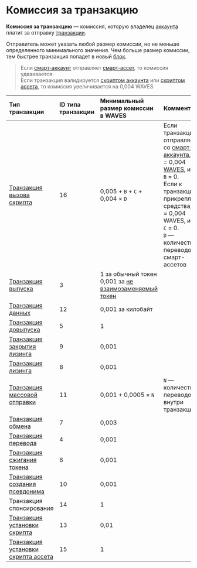# Комиссия за транзакцию

**Комиссия за транзакцию** — комиссия, которую владелец [аккаунта](/blockchain/account.md) платит за отправку [транзакции](/blockchain/transaction.md).

Отправитель может указать любой размер комиссии, но не меньше определенного минимального значения. Чем больше размер комиссии, тем быстрее транзакция попадет в новый [блок](/blockchain/block.md).

> Если [смарт-аккаунт](/blockchain/smart-account.md) отправляет [смарт-ассет](/blockchain/smart-asset.md), то комиссия удваивается.
<br>Если транзакция валидируется [скриптом аккаунта](/ride/script/account-script.md) или [скриптом ассета](/ride/script/asset-script.md), то комиссия увеличивается на 0,004 WAVES


| Тип транзакции | ID типа транзакции | Минимальный размер комиссии в WAVES | Комментарии |
| :--- | :--- | :--- | :--- |
| [Транзакция вызова скрипта](/blockchain/transaction-type/invoke-script-transaction.md) | 16 | 0,005 + `B` + `C` + 0,004 × `D` | Если транзакция отправляется со [смарт-аккаунта](/blockchain/smart-account.md), то `B` = 0,004 [WAVES](/blockchain/token/waves.md), иначе `B` = 0. <br>Если к транзакции прикреплены средства, то `С` = 0,004 WAVES, иначе `С` = 0. <br>`D` —  количество переводов смарт-ассетов |
| [Транзакция выпуска](/blockchain/transaction-type/issue-transaction.md) | 3 | 1 за обычный токен <br>0,001 за [не взаимозаменяемый токен](/blockchain/token/non-fungible-token.md) | |
| [Транзакция данных](/blockchain/transaction-type/data-transaction.md) | 12 | 0,001 за килобайт | |
| [Транзакция довыпуска](/blockchain/transaction-type/reissue-transaction.md) | 5 | 1 | |
| [Транзакция закрытия лизинга](/blockchain/transaction-type/lease-cancel-transaction.md) | 9 | 0,001 | |
| [Транзакция лизинга](/blockchain/transaction-type/lease-transaction.md) | 8 | 0,001 | |
| [Транзакция массовой отправки](/blockchain/transaction-type/mass-transfer-transaction.md) | 11 | 0,001 + 0,0005 × `N` | `N` — количество переводов внутри транзакции |
| [Транзакция обмена](/blockchain/transaction-type/exchange-transaction.md) | 7 | 0,003 | |
| [Транзакция перевода](/blockchain/transaction-type/transfer-transaction.md) | 4 | 0,001 | |
| [Транзакция сжигания токена](/blockchain/transaction-type/burn-transaction.md) | 6 | 0,001 | |
| [Транзакция создания псевдонима](/blockchain/transaction-type/alias-transaction.md) | 10 | 0,001 | |
| Транзакция спонсирования | 14 | 1 | |
| [Транзакция установки скрипта](/blockchain/transaction-type/set-script-transaction.md) | 13 | 0,01 | |
| [Транзакция установки скрипта ассета](/blockchain/transaction-type/set-asset-script-transaction.md) | 15 | 1 | | |
